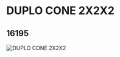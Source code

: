 # DUPLO CONE 2X2X2
## 16195
![DUPLO CONE 2X2X2](https://lc-www-live-s.legocdn.com/media/bricks/5/2/6057566.jpg)